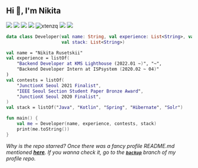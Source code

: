 <h2>Hi 👋, I'm Nikita</h2>

<a target="_blank" href="https://github.com/xtenzQ/"><img src="https://img.shields.io/badge/GitHub-xtenzQ-40AEF0?logo=github&style=flat-square"/></a>
<a target="_blank" href="https://www.linkedin.com/in/xtenzq/"><img src="https://img.shields.io/badge/LinkedIn-Nikita R-00D1B2?logo=linkedin&style=flat-square"/></a>
<a target="_blank" href="https://xtenzq.github.io/blog"><img src="https://img.shields.io/badge/blog-Nikita R-FF8800?style=flat-square"/></a>
<a target="_blank" href="https://xtenzq.github.io/cv"><img src="https://img.shields.io/badge/CV-Nikita R-FFCC22?style=flat-square"/></a>
<img src="https://komarev.com/ghpvc/?username=xtenzq&label=Profile%20views&color=F02E65&style=flat-square" alt="xtenzq" />
<img src="https://img.shields.io/badge/--0057B8?style=flat-square"/> <img src="https://img.shields.io/badge/--FFD700?style=flat-square"/>

```Kotlin
data class Developer(val name: String, val experience: List<String>, val contest: List<String>, 
                     val stack: List<String>)

val name = "Nikita Rusetskii"
val experience = listOf(
    "Backend Developer at KMS Lighthouse (2022.01 ~)", "~",
    "Backend Developer Intern at ISPsystem (2020.02 ~ 04)"
)
val contests = listOf(
    "JunctionX Seoul 2021 Finalist",
    "IEEE Seoul Section Student Paper Bronze Award",
    "JunctionX Seoul 2020 Finalist",
)
val stack = listOf("Java", "Kotlin", "Spring", "Hibernate", "Solr")

fun main() {
    val me = Developer(name, experience, contests, stack)
    print(me.toString())
}
```
_Why is the repo starred? Once there was a fancy profile README.md mentioned **[here](https://github.com/abhisheknaiidu/awesome-github-profile-readme)**. If you wanna check it, go to the **[`backup`](https://github.com/xtenzQ/xtenzQ/tree/backup)** branch of my profile repo._
